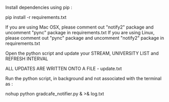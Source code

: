 Install dependencies using pip :

pip install -r requirements.txt

If you are using Mac OSX, please comment out "notify2" package and uncomment "pync" package in requirements.txt
If you are using Linux, please comment out "pync" package and uncomment "notify2" package in requirements.txt

Open the python script and update your STREAM, UNIVERSITY LIST and REFRESH INTERVAL

ALL UPDATES ARE WRITTEN ONTO A FILE - update.txt

Run the python script, in background and not associated with the terminal as :

nohup python gradcafe_notifier.py & >& log.txt
